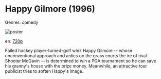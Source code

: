 # Happy Gilmore (1996)

Genres: comedy

![poster](http://image.tmdb.org/t/p/w500/pG5edeKkntnt5A799Y0UNI5hi9W.jpg)

en:
  [720p](magnet:?xt=urn:btih:3B1D825ED91000A38278AC0F80F5773D5A536395&tr=udp://glotorrents.pw:6969/announce&tr=udp://tracker.opentrackr.org:1337/announce&tr=udp://torrent.gresille.org:80/announce&tr=udp://tracker.openbittorrent.com:80&tr=udp://tracker.coppersurfer.tk:6969&tr=udp://tracker.leechers-paradise.org:6969&tr=udp://p4p.arenabg.ch:1337&tr=udp://tracker.internetwarriors.net:1337)
  


Failed hockey player-turned-golf whiz Happy Gilmore -- whose unconventional approach and antics on the grass courts the ire of rival Shooter McGavin -- is determined to win a PGA tournament so he can save his granny's house with the prize money. Meanwhile, an attractive tour publicist tries to soften Happy's image.